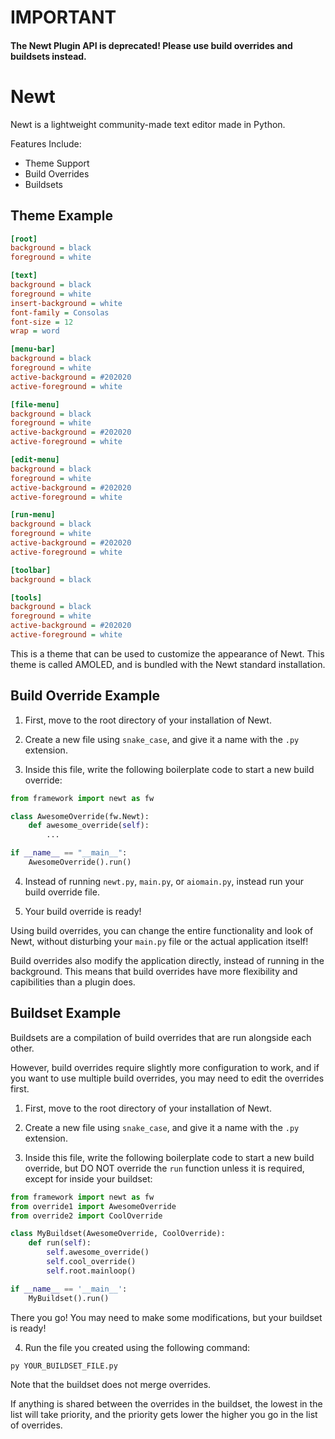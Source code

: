 # IMPORTANT

#### **The Newt Plugin API is deprecated! Please use build overrides and buildsets instead.**


# Newt

Newt is a lightweight community-made text editor made in Python.

Features Include:

- Theme Support
- Build Overrides
- Buildsets


## Theme Example

```ini
[root]
background = black
foreground = white

[text]
background = black
foreground = white
insert-background = white
font-family = Consolas
font-size = 12
wrap = word

[menu-bar]
background = black
foreground = white
active-background = #202020
active-foreground = white

[file-menu]
background = black
foreground = white
active-background = #202020
active-foreground = white

[edit-menu]
background = black
foreground = white
active-background = #202020
active-foreground = white

[run-menu]
background = black
foreground = white
active-background = #202020
active-foreground = white

[toolbar]
background = black

[tools]
background = black
foreground = white
active-background = #202020
active-foreground = white
```

This is a theme that can be used to customize the appearance of Newt. This theme is called AMOLED, and is bundled with the Newt standard installation.


## Build Override Example

1. First, move to the root directory of your installation of Newt.

2. Create a new file using `snake_case`, and give it a name with the `.py` extension.

3. Inside this file, write the following boilerplate code to start a new build override:

```py
from framework import newt as fw

class AwesomeOverride(fw.Newt):
    def awesome_override(self):
        ...

if __name__ == "__main__":
    AwesomeOverride().run()
```

4. Instead of running `newt.py`, `main.py`, or `aiomain.py`, instead run your build override file.

5. Your build override is ready!

Using build overrides, you can change the entire functionality and look of Newt, without disturbing your `main.py` file or the actual application itself!

Build overrides also modify the application directly, instead of running in the background. This means that build overrides have more flexibility and capibilities than a plugin does.


## Buildset Example

Buildsets are a compilation of build overrides that are run alongside each other.

However, build overrides require slightly more configuration to work, and if you want to use multiple build overrides, you may need to edit the overrides first.

1. First, move to the root directory of your installation of Newt.

2. Create a new file using `snake_case`, and give it a name with the `.py` extension.

3. Inside this file, write the following boilerplate code to start a new build override, but DO NOT override the `run` function unless it is required, except for inside your buildset:

```py
from framework import newt as fw
from override1 import AwesomeOverride
from override2 import CoolOverride

class MyBuildset(AwesomeOverride, CoolOverride):
    def run(self):
        self.awesome_override()
        self.cool_override()
        self.root.mainloop()

if __name__ == '__main__':
    MyBuildset().run()
```

There you go! You may need to make some modifications, but your buildset is ready!

4. Run the file you created using the following command:

`py YOUR_BUILDSET_FILE.py`

Note that the buildset does not merge overrides. 

If anything is shared between the overrides in the buildset, the lowest in the list will take priority, and the priority gets lower the higher you go in the list of overrides.